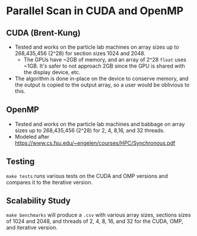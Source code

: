 # Parallel Scan in CUDA and OpenMP
## CUDA (Brent-Kung)
- Tested and works on the particle lab machines on array sizes up to 268,435,456 (2^28) for section sizes 1024 and 2048.
  - The GPUs have ~2GB of memory, and an array of 2^28 `float` uses ~1GB. It's safer to not approach 2GB since the GPU is shared with the display device, etc.
- The algorithm is done in-place on the device to conserve memory, and the output is copied to the output array, so a user would be oblivious to this.
  
## OpenMP
- Tested and works on the particle lab machines and babbage on array sizes up to 268,435,456 (2^28) for 2, 4, 8,16, and 32 threads.
- Modeled after https://www.cs.fsu.edu/~engelen/courses/HPC/Synchronous.pdf

## Testing
`make tests` runs various tests on the CUDA and OMP versions and compares it to the iterative version.

## Scalability Study
`make benchmarks` will produce a `.csv` with various array sizes, sections sizes of 1024 and 2048, and threads of 2, 4, 8, 16, and 32 for the CUDA, OMP, and iterative version.
